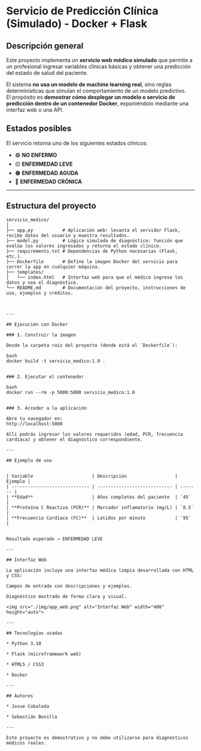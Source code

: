 # Servicio de Predicción Clínica (Simulado) - Docker + Flask

## Descripción general
Este proyecto implementa un **servicio web médico simulado** que permite a un profesional ingresar variables clínicas básicas y obtener una predicción del estado de salud del paciente.

El sistema **no usa un modelo de machine learning real**, sino reglas determinísticas que simulan el comportamiento de un modelo predictivo.  
El propósito es **demostrar cómo desplegar un modelo o servicio de predicción dentro de un contenedor Docker**, exponiéndolo mediante una interfaz web o una API.


## Estados posibles
El servicio retorna uno de los siguientes estados clínicos:

- 🟢 **NO ENFERMO**  
- 🟡 **ENFERMEDAD LEVE**  
- 🟠 **ENFERMEDAD AGUDA**  
- 🔴 **ENFERMEDAD CRÓNICA**


---

## Estructura del proyecto


```text
servicio_medico/
│
├── app.py           # Aplicación web: levanta el servidor Flask, recibe datos del usuario y muestra resultados.
├── model.py         # Lógica simulada de diagnóstico: función que evalúa los valores ingresados y retorna el estado clínico.
├── requirements.txt # Dependencias de Python necesarias (Flask, etc.).
├── Dockerfile       # Define la imagen Docker del servicio para correr la app en cualquier máquina.
├── templates/
│   └── index.html   # Interfaz web para que el médico ingrese los datos y vea el diagnóstico.
└── README.md        # Documentación del proyecto, instrucciones de uso, ejemplos y créditos.



---

## Ejecución con Docker

### 1. Construir la imagen

Desde la carpeta raíz del proyecto (donde está el `Dockerfile`):

bash
docker build -t servicio_medico:1.0 .


### 2. Ejecutar el contenedor

bash
docker run --rm -p 5000:5000 servicio_medico:1.0


### 3. Acceder a la aplicación

Abre tu navegador en:
http://localhost:5000

Allí podrás ingresar los valores requeridos (edad, PCR, frecuencia cardíaca) y obtener el diagnóstico correspondiente.

---

## Ejemplo de uso


| Variable                      | Descripción                  | Ejemplo |
| ----------------------------- | ---------------------------- | ------- |
| **Edad**                      | Años completos del paciente  | `45`    |
| **Proteína C Reactiva (PCR)** | Marcador inflamatorio (mg/L) | `8.5`   |
| **Frecuencia Cardíaca (FC)**  | Latidos por minuto           | `95`    |


Resultado esperado → ENFERMEDAD LEVE

---

## Interfaz Web

La aplicación incluye una interfaz médica limpia desarrollada con HTML y CSS:

Campos de entrada con descripciones y ejemplos.

Diagnóstico mostrado de forma clara y visual.

<img src="./img/app_web.png" alt="Interfaz Web" width="400" height="auto">

---

## Tecnologías usadas

* Python 3.10

* Flask (microframework web)

* HTML5 / CSS3

* Docker

---

## Autores

* Josue Cobaleda

* Sebastián Bonilla

---

Este proyecto es demostrativo y no debe utilizarse para diagnósticos médicos reales.
